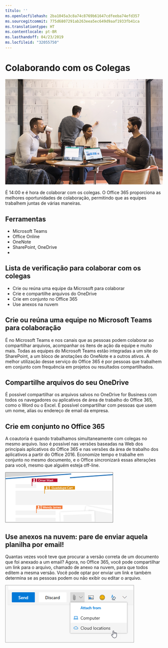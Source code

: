 ```yaml
---
título: ''
ms.openlocfilehash: 2ba1045a3c8a74c8769b61647cdfeeba74efd357
ms.sourcegitcommit: 775d6807291ab263eea5ec649d9aaf1933fb41ca
ms.translationtype: HT
ms.contentlocale: pt-BR
ms.lasthandoff: 04/23/2019
ms.locfileid: "32055750"
---
```

# <a name="collaborating-with-colleagues"></a>Colaborando com os Colegas

![Visual de deslocamento](media/ditl_collab.png)

É 14:00 e é hora de colaborar com os colegas. O Office 365 proporciona as melhores oportunidades de colaboração, permitindo que as equipes trabalhem juntas de várias maneiras. 

## <a name="tools"></a>Ferramentas
- Microsoft Teams
- Office Online
- OneNote
- SharePoint, OneDrive
- 
## <a name="checklist-for-collaborating-with-colleagues"></a>Lista de verificação para colaborar com os colegas
- Crie ou reúna uma equipe da Microsoft para colaborar
- Crie e compartilhe arquivos do OneDrive 
- Crie em conjunto no Office 365 
- Use anexos na nuvem

## <a name="create-or-join-a-microsoft-team-for-collaboration"></a>Crie ou reúna uma equipe no Microsoft Teams para colaboração

É no Microsoft Teams e nos canais que as pessoas podem colaborar ao compartilhar arquivos, acompanhar os itens de ação da equipe e muito mais. Todas as equipes do Microsoft Teams estão integradas a um site do SharePoint, a um bloco de anotações do OneNote e a outros ativos. A melhor utilização desse serviço do Office 365 é por pessoas que trabalhem em conjunto com frequência em projetos ou resultados compartilhados. 

## <a name="share-files-from-your-onedrive"></a>Compartilhe arquivos do seu OneDrive
É possível compartilhar os arquivos salvos no OneDrive for Business com todos os navegadores ou aplicativos de área de trabalho do Office 365, como o Word ou o Excel. É possível compartilhar com pessoas que usem um nome, alias ou endereço de email da empresa. 

## <a name="co-create-in-office-365"></a>Crie em conjunto no Office 365
A coautoria é quando trabalhamos simultaneamente com colegas no mesmo arquivo. Isso é possível nas versões baseadas na Web dos principais aplicativos do Office 365 e nas versões da área de trabalho dos aplicativos a partir do Office 2016.  Economize tempo e trabalhe em conjunto no mesmo documento, e o Office sincronizará essas alterações para você, mesmo que alguém esteja off-line. 

![Coautoria no Word](media/ditl_coauth.png)

## <a name="use-cloud-attachments---stop-emailing-that-spreadsheet"></a>Use anexos na nuvem: pare de enviar aquela planilha por email!
Quantas vezes você teve que procurar a versão correta de um documento que foi anexado a um email? Agora, no Office 365, você pode compartilhar um link para o arquivo, chamado de anexo na nuvem, para que todos editem a mesma versão.  Você pode optar por enviar um link e também determina se as pessoas podem ou não exibir ou editar o arquivo. 

![Anexos na Nuvem](media/ditl_cloudattach.png)

